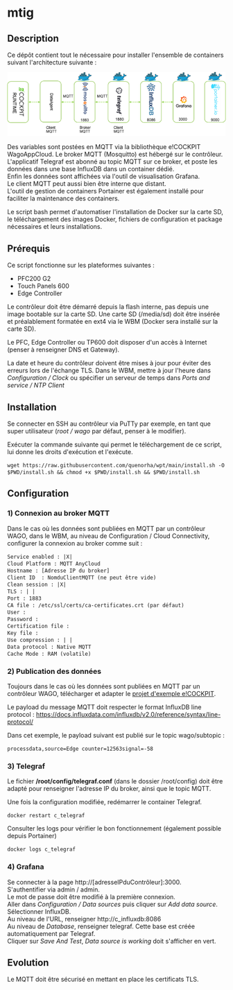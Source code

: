 # mtig

## Description
Ce dépôt contient tout le nécessaire pour installer l'ensemble de containers suivant l'architecture suivante : 
<div style="text-align: center">
<img src="images/stack.png"
     alt="stack"/>
</div>

Des variables sont postées en MQTT via la bibliothèque e!COCKPIT WagoAppCloud. Le broker MQTT (Mosquitto) est hébergé sur le contrôleur. \
L'applicatif Telegraf est abonné au topic MQTT sur ce broker, et poste les données dans une base InfluxDB dans un container dédié. \
Enfin les données sont affichées via l'outil de visualisation Grafana.  \
Le client MQTT peut aussi bien être interne que distant.  \
L'outil de gestion de containers Portainer est également installé pour faciliter la maintenance des containers.

Le script bash permet d'automatiser l'installation de Docker sur la carte SD, le téléchargement des images Docker, fichiers de configuration et package nécessaires et leurs installations.

## Prérequis

Ce script fonctionne sur les plateformes suivantes : 
- PFC200 G2
- Touch Panels 600
- Edge Controller

Le contrôleur doit être démarré depuis la flash interne, pas depuis une image bootable sur la carte SD.
Une carte SD (/media/sd) doit être insérée et préalablement formatée en ext4 via le WBM (Docker sera installé sur la carte SD).

Le PFC, Edge Controller ou TP600 doit disposer d'un accès à Internet (penser à renseigner DNS et Gateway).

La date et heure du contrôleur doivent être mises à jour pour éviter des erreurs lors de l'échange TLS. 
Dans le WBM, mettre à jour l'heure dans <em>Configuration / Clock</em> ou spécifier un serveur de temps dans <em>Ports and service / NTP Client</em>

## Installation
Se connecter en SSH au contrôleur via PuTTy par exemple, en tant que super utilisateur (<em>root / wago</em> par défaut, penser à le modifier).

Exécuter la commande suivante qui permet le téléchargement de ce script, lui donne les droits d'exécution et l'exécute.

```
wget https://raw.githubusercontent.com/quenorha/wpt/main/install.sh -O $PWD/install.sh && chmod +x $PWD/install.sh && $PWD/install.sh
```

## Configuration
 
###  1) Connexion au broker MQTT

Dans le cas où les données sont publiées en MQTT par un contrôleur WAGO, dans le WBM, au niveau de Configuration / Cloud Connectivity, configurer la connexion au broker comme suit :

	Service enabled : |X|
	Cloud Platform : MQTT AnyCloud
	Hostname : [Adresse IP du broker]
	Client ID  : NomduClientMQTT (ne peut être vide)
	Clean session : |X|
	TLS : | |
	Port : 1883
	CA file : /etc/ssl/certs/ca-certificates.crt (par défaut)
	User : 
	Password :
	Certification file : 
	Key file : 
	Use compression : | |
	Data protocol : Native MQTT
	Cache Mode : RAM (volatile)




### 2) Publication des données

Toujours dans le cas où les données sont publiées en MQTT par un contrôleur WAGO, télécharger et adapter le <a href="https://raw.githubusercontent.com/quenorha/mtig/main/WagoAppCloud_Influxdb_1.8.ecp">projet d'exemple e!COCKPIT</a>.

Le payload du message MQTT doit respecter le format InfluxDB line protocol :
	https://docs.influxdata.com/influxdb/v2.0/reference/syntax/line-protocol/
	
Dans cet exemple, le payload suivant est publié sur le topic wago/subtopic : 
 ```
processdata,source=Edge counter=12563signal=-58
 ```

### 3) Telegraf
Le fichier <b>/root/config/telegraf.conf</b> (dans le dossier /root/config) doit être adapté pour renseigner l'adresse IP du broker, ainsi que le topic MQTT. 

Une fois la configuration modifiée, redémarrer le container Telegraf. 
 ```
 docker restart c_telegraf
 ```	 
Consulter les logs pour vérifier le bon fonctionnement (également possible depuis Portainer)
```
docker logs c_telegraf
```		 

### 4) Grafana

Se connecter à la page http://[adresseIPduContrôleur]:3000.  \
S'authentifier via admin / admin. \
Le mot de passe doit être modifié à la première connexion.  \
Aller dans <em>Configuration / Data sources</em> puis cliquer sur <em>Add data source</em>. \
Sélectionner InfluxDB. \
Au niveau de l'URL, renseigner http://c_influxdb:8086 \
Au niveau de <em>Database</em>, renseigner telegraf. Cette base est créée automatiquement par Telegraf. \
Cliquer sur <em>Save And Test</em>, <em>Data source is working</em> doit s'afficher en vert. 

## Evolution
Le MQTT doit être sécurisé en mettant en place les certificats TLS. 